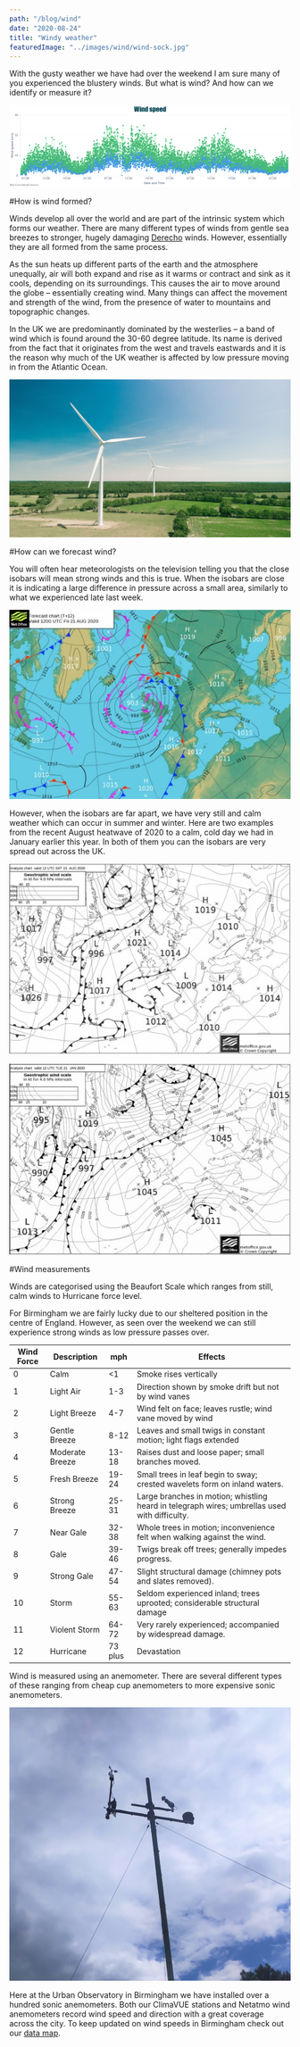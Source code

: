 ```yaml
---
path: "/blog/wind"
date: "2020-08-24"
title: "Windy weather"
featuredImage: "../images/wind/wind-sock.jpg"
---
```


With the gusty weather we have had over the weekend I am sure many of you experienced the blustery winds. But what is wind? And how can we identify or measure it? 

![Wind speeds observations over the weekend for the UoB campus site](../images/wind/weekend-winds.png)

#How is wind formed?

Winds develop all over the world and are part of the intrinsic system which forms our weather. There are many different types of winds from gentle sea breezes to stronger, hugely damaging [Derecho](https://en.wikipedia.org/wiki/Derecho) winds. However, essentially they are all formed from the same process. 

As the sun heats up different parts of the earth and the atmosphere unequally, air will both expand and rise as it warms or contract and sink as it cools, depending on its surroundings. This causes the air to move around the globe – essentially creating wind. Many things can affect the movement and strength of the wind, from the presence of water to mountains and topographic changes. 

In the UK we are predominantly dominated by the westerlies – a band of wind which is found around the 30-60 degree latitude. Its name is derived from the fact that it originates from the west and travels eastwards and it is the reason why much of the UK weather is affected by low pressure moving in from the Atlantic Ocean. 

![Harnessing the power of the wind](../images/wind/wind-turbine.jpg)

#How can we forecast wind?

You will often hear meteorologists on the television telling you that the close isobars will mean strong winds and this is true. When the isobars are close it is indicating a large difference in pressure across a small area, similarly to what we experienced late last week. 

![Surface pressure chart for 21st August](../images/wind/SP-21-08.JPG)

However, when the isobars are far apart, we have very still and calm weather which can occur in summer and winter. Here are two examples from the recent August heatwave of 2020 to a calm, cold day we had in January earlier this year. In both of them you can the isobars are very spread out across the UK. 

![Surface pressure chart for 15th August](../images/wind/SP-15-08.JPG)

![Surface pressure chart for 21st January](../images/wind/SP-21-01.JPG)

#Wind measurements

Winds are categorised using the Beaufort Scale which ranges from still, calm winds to Hurricane force level. 

For Birmingham we are fairly lucky due to our sheltered position in the centre of England. However, as seen over the weekend we can still experience strong winds as low pressure passes over. 

Wind Force	| Description	| mph |	Effects
---         | ---         | --- | ---
0	 | Calm            | <1       |	Smoke rises vertically
1	 | Light Air       | 1-3		  | Direction shown by smoke drift but not by wind vanes
2	 | Light Breeze    | 4-7		  | Wind felt on face; leaves rustle; wind vane moved by wind
3	 | Gentle Breeze   | 8-12	    |	Leaves and small twigs in constant motion; light flags extended
4	 | Moderate Breeze | 13-18    |		Raises dust and loose paper; small branches moved.
5	 | Fresh Breeze    | 19-24	  |	Small trees in leaf begin to sway; crested wavelets form on inland waters.
6	 | Strong Breeze   | 25-31	  |	Large branches in motion; whistling heard in telegraph wires; umbrellas used with difficulty.
7	 | Near Gale       | 32-38	  |	Whole trees in motion; inconvenience felt when walking against the wind.
8	 | Gale            | 39-46	  |	Twigs break off trees; generally impedes progress.
9	 | Strong Gale     | 47-54	  |	Slight structural damage (chimney pots and slates removed).
10 | Storm	         | 55-63	  |	Seldom experienced inland; trees uprooted; considerable structural damage
11 | Violent Storm   | 64-72	  |	Very rarely experienced; accompanied by widespread damage.
12 | Hurricane	     | 73 plus  |	Devastation


Wind is measured using an anemometer. There are several different types of these ranging from cheap cup anemometers to more expensive sonic anemometers. 

![Our met site displaying a cup anemometer (top left) and sonic anemometer (bottom right)](../images/wind/anemometer.jpeg)



Here at the Urban Observatory in Birmingham we have installed over a hundred sonic anemometers. Both our ClimaVUE stations and Netatmo wind anemometers record wind speed and direction with a great coverage across the city. To keep updated on wind speeds in Birmingham check out our [data map](https://data.birminghamurbanobservatory.com/). 

